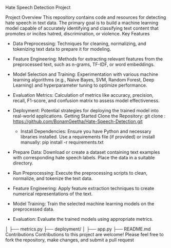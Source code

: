 Hate Speech Detection Project

Project Overview
This repository contains code and resources for detecting hate speech in text data. The primary goal is to build a machine learning model capable of accurately identifying and classifying text content that promotes or incites hatred, discrimination, or violence.
Key Features
 * Data Preprocessing: Techniques for cleaning, normalizing, and tokenizing text data to prepare it for modeling.
 * Feature Engineering: Methods for extracting relevant features from the preprocessed text, such as n-grams, TF-IDF, or word embeddings.
 * Model Selection and Training: Experimentation with various machine learning algorithms (e.g., Naive Bayes, SVM, Random Forest, Deep Learning) and hyperparameter tuning to optimize performance.
 * Evaluation Metrics: Calculation of metrics like accuracy, precision, recall, F1-score, and confusion matrix to assess model effectiveness.
 * Deployment: Potential strategies for deploying the trained model into real-world applications.
Getting Started
Clone the Repository:
   git clone : https://github.com/BonamGeetha/Hate-Speech-Detection.git
    * Install Dependencies:
   Ensure you have Python and necessary libraries installed. Use a requirements file (if provided) or install manually:
   pip install -r requirements.txt

 * Prepare Data:
   Download or create a dataset containing text examples with corresponding hate speech labels. Place the data in a suitable directory.
 * Run Preprocessing:
   Execute the preprocessing scripts to clean, normalize, and tokenize the text data.
 * Feature Engineering:
   Apply feature extraction techniques to create numerical representations of the text.
 * Model Training:
   Train the selected machine learning models on the preprocessed data.
 * Evaluation:
   Evaluate the trained models using appropriate metrics.
 
│   ├── metrics.py
├── deployment/
│   ├── app.py
├── README.md
Contributions
Contributions to this project are welcome! Please feel free to fork the repository, make changes, and submit a pull request
